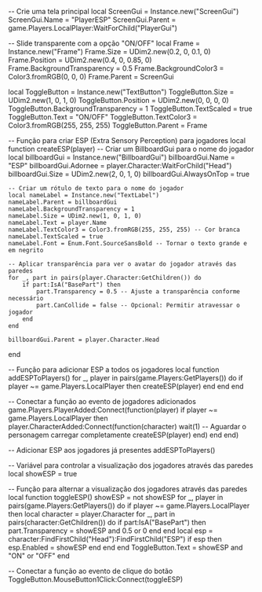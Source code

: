 -- Crie uma tela principal
local ScreenGui = Instance.new("ScreenGui")
ScreenGui.Name = "PlayerESP"
ScreenGui.Parent = game.Players.LocalPlayer:WaitForChild("PlayerGui")

-- Slide transparente com a opção "ON/OFF"
local Frame = Instance.new("Frame")
Frame.Size = UDim2.new(0.2, 0, 0.1, 0)
Frame.Position = UDim2.new(0.4, 0, 0.85, 0)
Frame.BackgroundTransparency = 0.5
Frame.BackgroundColor3 = Color3.fromRGB(0, 0, 0)
Frame.Parent = ScreenGui

local ToggleButton = Instance.new("TextButton")
ToggleButton.Size = UDim2.new(1, 0, 1, 0)
ToggleButton.Position = UDim2.new(0, 0, 0, 0)
ToggleButton.BackgroundTransparency = 1
ToggleButton.TextScaled = true
ToggleButton.Text = "ON/OFF"
ToggleButton.TextColor3 = Color3.fromRGB(255, 255, 255)
ToggleButton.Parent = Frame

-- Função para criar ESP (Extra Sensory Perception) para jogadores
local function createESP(player)
    -- Criar um BillboardGui para o nome do jogador
    local billboardGui = Instance.new("BillboardGui")
    billboardGui.Name = "ESP"
    billboardGui.Adornee = player.Character:WaitForChild("Head")
    billboardGui.Size = UDim2.new(2, 0, 1, 0)
    billboardGui.AlwaysOnTop = true

    -- Criar um rótulo de texto para o nome do jogador
    local nameLabel = Instance.new("TextLabel")
    nameLabel.Parent = billboardGui
    nameLabel.BackgroundTransparency = 1
    nameLabel.Size = UDim2.new(1, 0, 1, 0)
    nameLabel.Text = player.Name
    nameLabel.TextColor3 = Color3.fromRGB(255, 255, 255) -- Cor branca
    nameLabel.TextScaled = true
    nameLabel.Font = Enum.Font.SourceSansBold -- Tornar o texto grande e em negrito

    -- Aplicar transparência para ver o avatar do jogador através das paredes
    for _, part in pairs(player.Character:GetChildren()) do
        if part:IsA("BasePart") then
            part.Transparency = 0.5 -- Ajuste a transparência conforme necessário
            part.CanCollide = false -- Opcional: Permitir atravessar o jogador
        end
    end

    billboardGui.Parent = player.Character.Head
end

-- Função para adicionar ESP a todos os jogadores
local function addESPToPlayers()
    for _, player in pairs(game.Players:GetPlayers()) do
        if player ~= game.Players.LocalPlayer then
            createESP(player)
        end
    end
end

-- Conectar a função ao evento de jogadores adicionados
game.Players.PlayerAdded:Connect(function(player)
    if player ~= game.Players.LocalPlayer then
        player.CharacterAdded:Connect(function(character)
            wait(1) -- Aguardar o personagem carregar completamente
            createESP(player)
        end)
    end
end)

-- Adicionar ESP aos jogadores já presentes
addESPToPlayers()

-- Variável para controlar a visualização dos jogadores através das paredes
local showESP = true

-- Função para alternar a visualização dos jogadores através das paredes
local function toggleESP()
    showESP = not showESP
    for _, player in pairs(game.Players:GetPlayers()) do
        if player ~= game.Players.LocalPlayer then
            local character = player.Character
            for _, part in pairs(character:GetChildren()) do
                if part:IsA("BasePart") then
                    part.Transparency = showESP and 0.5 or 0
                end
            end
            local esp = character:FindFirstChild("Head"):FindFirstChild("ESP")
            if esp then
                esp.Enabled = showESP
            end
        end
    end
    ToggleButton.Text = showESP and "ON" or "OFF"
end

-- Conectar a função ao evento de clique do botão
ToggleButton.MouseButton1Click:Connect(toggleESP)
